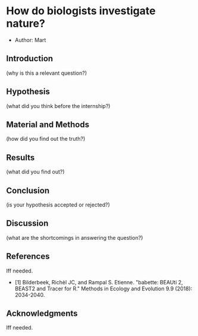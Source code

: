 # How do biologists investigate nature?

 * Author: Mart

## Introduction

(why is this a relevant question?)

## Hypothesis

(what did you think before the internship?)

## Material and Methods

(how did you find out the truth?)

## Results

(what did you find out?)

## Conclusion

(is your hypothesis accepted or rejected?)

## Discussion

(what are the shortcomings in answering the question?)

## References

Iff needed. 

 * [1] Bilderbeek, Richèl JC, and Rampal S. Etienne. "babette: BEAUti 2, BEAST2 and Tracer for R." Methods in Ecology and Evolution 9.9 (2018): 2034-2040.

## Acknowledgments

Iff needed.